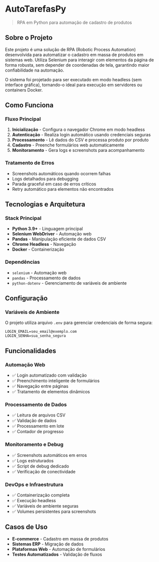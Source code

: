# AutoTarefasPy

> RPA em Python para automação de cadastro de produtos

## Sobre o Projeto

Este projeto é uma solução de RPA (Robotic Process Automation) desenvolvida para automatizar o cadastro em massa de produtos em sistemas web. Utiliza Selenium para interagir com elementos da página de forma robusta, sem depender de coordenadas de tela, garantindo maior confiabilidade na automação.

O sistema foi projetado para ser executado em modo headless (sem interface gráfica), tornando-o ideal para execução em servidores ou containers Docker.

## Como Funciona

### Fluxo Principal
1. **Inicialização** - Configura o navegador Chrome em modo headless
2. **Autenticação** - Realiza login automático usando credenciais seguras
3. **Processamento** - Lê dados do CSV e processa produto por produto
4. **Cadastro** - Preenche formulários web automaticamente
5. **Monitoramento** - Gera logs e screenshots para acompanhamento

### Tratamento de Erros
- Screenshots automáticos quando ocorrem falhas
- Logs detalhados para debugging
- Parada graceful em caso de erros críticos
- Retry automático para elementos não encontrados

## Tecnologias e Arquitetura

### Stack Principal
- **Python 3.9+** - Linguagem principal
- **Selenium WebDriver** - Automação web 
- **Pandas** - Manipulação eficiente de dados CSV
- **Chrome Headless** - Navegação
- **Docker** - Containerização 

### Dependências
- `selenium` - Automação web
- `pandas` - Processamento de dados
- `python-dotenv` - Gerenciamento de variáveis de ambiente


## Configuração

### Variáveis de Ambiente
O projeto utiliza arquivo `.env` para gerenciar credenciais de forma segura:
```env
LOGIN_EMAIL=seu_email@exemplo.com
LOGIN_SENHA=sua_senha_segura
```

## Funcionalidades

### Automação Web
- ✅ Login automatizado com validação
- ✅ Preenchimento inteligente de formulários
- ✅ Navegação entre páginas
- ✅ Tratamento de elementos dinâmicos

### Processamento de Dados
- ✅ Leitura de arquivos CSV
- ✅ Validação de dados
- ✅ Processamento em lote
- ✅ Contador de progresso

### Monitoramento e Debug
- ✅ Screenshots automáticos em erros
- ✅ Logs estruturados
- ✅ Script de debug dedicado
- ✅ Verificação de conectividade

### DevOps e Infraestrutura
- ✅ Containerização completa
- ✅ Execução headless
- ✅ Variáveis de ambiente seguras
- ✅ Volumes persistentes para screenshots

## Casos de Uso

- **E-commerce** - Cadastro em massa de produtos
- **Sistemas ERP** - Migração de dados
- **Plataformas Web** - Automação de formulários
- **Testes Automatizados** - Validação de fluxos
